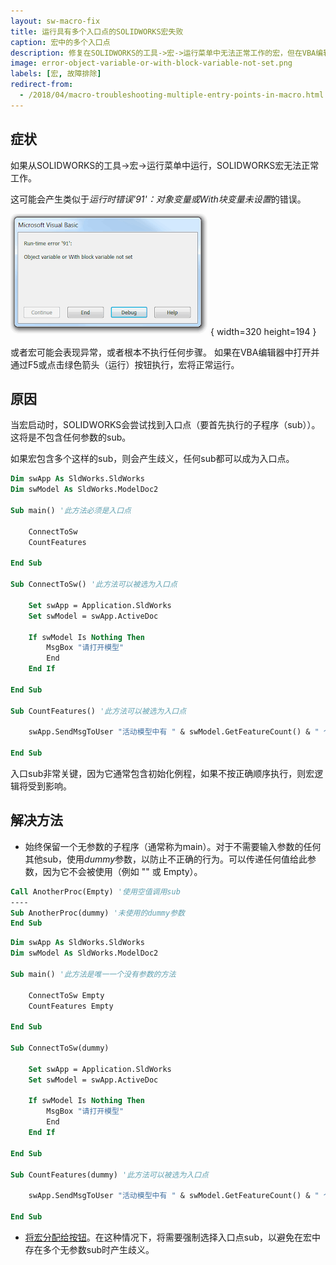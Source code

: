 ```yaml
---
layout: sw-macro-fix
title: 运行具有多个入口点的SOLIDWORKS宏失败
caption: 宏中的多个入口点
description: 修复在SOLIDWORKS的工具->宏->运行菜单中无法正常工作的宏，但在VBA编辑器中打开并通过F5或点击绿色箭头执行时可以正常工作
image: error-object-variable-or-with-block-variable-not-set.png
labels: [宏, 故障排除]
redirect-from:
  - /2018/04/macro-troubleshooting-multiple-entry-points-in-macro.html
---
```

## 症状

如果从SOLIDWORKS的工具->宏->运行菜单中运行，SOLIDWORKS宏无法正常工作。

这可能会产生类似于*运行时错误'91'：对象变量或With块变量未设置*的错误。

!['运行时错误'91'：运行宏时出现对象变量或With块变量未设置](error-object-variable-or-with-block-variable-not-set.png){ width=320 height=194 }

或者宏可能会表现异常，或者根本不执行任何步骤。
如果在VBA编辑器中打开并通过F5或点击绿色箭头（运行）按钮执行，宏将正常运行。

## 原因

当宏启动时，SOLIDWORKS会尝试找到入口点（要首先执行的子程序（sub））。这将是不包含任何参数的sub。

如果宏包含多个这样的sub，则会产生歧义，任何sub都可以成为入口点。

~~~ vb
Dim swApp As SldWorks.SldWorks
Dim swModel As SldWorks.ModelDoc2

Sub main() '此方法必须是入口点

    ConnectToSw
    CountFeatures
    
End Sub

Sub ConnectToSw() '此方法可以被选为入口点
    
    Set swApp = Application.SldWorks
    Set swModel = swApp.ActiveDoc
    
    If swModel Is Nothing Then
        MsgBox "请打开模型"
        End
    End If
    
End Sub

Sub CountFeatures() '此方法可以被选为入口点
    
    swApp.SendMsgToUser "活动模型中有 " & swModel.GetFeatureCount() & " 个特征"
    
End Sub
~~~

入口sub非常关键，因为它通常包含初始化例程，如果不按正确顺序执行，则宏逻辑将受到影响。

## 解决方法

* 始终保留一个无参数的子程序（通常称为main）。对于不需要输入参数的任何其他sub，使用*dummy*参数，以防止不正确的行为。可以传递任何值给此参数，因为它不会被使用（例如 "" 或 Empty）。

~~~ vb
Call AnotherProc(Empty) '使用空值调用sub
----
Sub AnotherProc(dummy) '未使用的dummy参数
End Sub
~~~

~~~ vb
Dim swApp As SldWorks.SldWorks
Dim swModel As SldWorks.ModelDoc2

Sub main() '此方法是唯一一个没有参数的方法

    ConnectToSw Empty
    CountFeatures Empty
    
End Sub

Sub ConnectToSw(dummy)
    
    Set swApp = Application.SldWorks
    Set swModel = swApp.ActiveDoc
    
    If swModel Is Nothing Then
        MsgBox "请打开模型"
        End
    End If
    
End Sub

Sub CountFeatures(dummy) '此方法可以被选为入口点
    
    swApp.SendMsgToUser "活动模型中有 " & swModel.GetFeatureCount() & " 个特征"
    
End Sub
~~~

* [将宏分配给按钮](/docs/codestack/solidworks-api/getting-started/macros/macro-buttons)。在这种情况下，将需要强制选择入口点sub，以避免在宏中存在多个无参数sub时产生歧义。